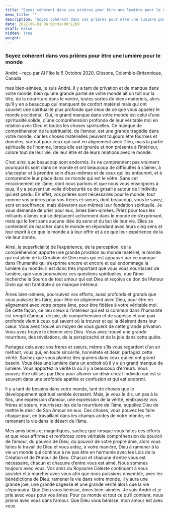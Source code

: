 ```yaml
---
title: "Soyez cohérent dans vos prières pour être une lumière pour le monde"
menu_title: ""
description: "Soyez cohérent dans vos prières pour être une lumière pour le monde"
date: 2022-06-01 06:00:01+00:1269
draft: False
hidden: True
weight:
---
```

### Soyez cohérent dans vos prières pour être une lumière pour le monde

André - reçu par Al Fike le 5 Octobre 2020, Gibsons, Colombie-Britannique, Canada

mes bien-aimées, je suis André. Il y a tant de privation et de manque dans votre monde, bien qu’une grande partie de votre monde ait un toit sur la tête, de la nourriture dans le ventre, toutes sortes de biens matériels, alors qu’il y en a beaucoup qui manquent de confort matériel mais qui ont souvent une spiritualité plus profonde que ceux de ce que vous appelez le monde occidental. Oui, le grand manque dans votre monde est celui d’une spiritualité solide, d’une compréhension profonde de leur véritable moi en relation avec Dieu et toutes les choses spirituelles. Ce manque de compréhension de la spiritualité, de l’amour, est une grande tragédie dans votre monde, car les choses matérielles peuvent toujours être fournies et données, surtout pour ceux qui sont en alignement avec Dieu, mais la partie spirituelle de l’homme, lorsqu’elle est ignorée et non présente à l’intérieur, colore tout de leur vie, de leur être et de leurs relations avec le monde.

C’est ainsi que beaucoup sont endormis. Ils ne comprennent pas vraiment pourquoi ils sont dans ce monde et ont beaucoup de difficultés à s’aimer, à s’accepter et à prendre soin d’eux-mêmes et de ceux qui les entourent, et à comprendre leur place dans ce monde qui est le vôtre. Sans cet enracinement de l’âme, dont nous parlons et que nous vous enseignons à tous, il y a souvent un voile d’obscurité ou de grisaille autour de l’individu qui est perdu. En effet, vos prières sont nécessaires pour le monde, tout comme vos prières pour vos frères et sœurs, dont beaucoup, vous le savez, sont en souffrance, mais élèveront eux-mêmes leur fondation spirituelle. Je vous demande de prier pour eux, âmes bien-aimées. Priez pour tous les milliards d’âmes qui se déplacent activement dans le monde en s’exprimant, mais qui le font sans aucune idée du sens et du but de leur vie. Elles se contentent de marcher dans le monde en répondant avec leurs cinq sens et leur esprit à ce que le monde a à leur offrir et à ce que leur expérience de la vie leur donne.

Ainsi, la superficialité de l’expérience, de la perception, de la compréhension apporte une grande privation au monde matériel, le monde qui est plein de la Création de Dieu mais qui est appauvri par ce manque dans l’humanité qui s’exprime encore et encore et qui endommage la lumière du monde. Il est donc très important que vous vous nourrissiez de lumière, que vous poursuiviez ces questions spirituelles, que l’âme recherche la Source de tout amour qui est Dieu et reçoive ce don de l’Amour Divin qui est l’antidote à ce manque intérieur.

Âmes bien-aimées, poursuivez vos efforts, aussi profonds et grands que vous puissiez les faire, pour être en alignement avec Dieu, pour être en alignement avec votre propre âme, pour être fidèles à votre véritable moi. De cette façon, ce lieu creux à l’intérieur qui est si commun dans l’humanité est rempli d’amour, de joie, de compréhension et de sagesse et une paix profonde vient à ceux qui savent où la trouver et qui la désirent dans leur cœur. Vous avez trouvé un moyen de vous guérir de cette grande privation. Vous avez trouvé le chemin vers Dieu. Vous avez trouvé une grande nourriture, des révélations, de la perspicacité et de la joie dans cette quête.

Partagez cela avec vos frères et sœurs, même s’ils vous regardent d’un air méfiant, vous qui, en toute sincérité, honnêteté et désir, partagez cette vérité. Sachez que vous plantez des graines dans ceux qui en ont grand besoin. Vous êtes une lumière dans un endroit où il y a un grand manque de lumière. Vous apportez la vérité là où il y a beaucoup d’erreurs. Vous pouvez être utilisés par Dieu pour allumer un désir chez l’individu qui est si souvent dans une profonde apathie et confusion et qui est endormi.

Il y a tant de besoins dans votre monde, tant de choses que le développement spirituel semble écrasant. Mais, je vous le dis, un pas à la fois, une expression d’amour, une expression de la vérité, embrassez vos frères et sœurs, nourrissez-les de la nourriture de l’âme, suppliez Dieu de mettre le désir de Son Amour en eux. Ces choses, vous pouvez les faire chaque jour, en travaillant dans les champs arides de votre monde, en ramenant la vie dans le désert de l’âme.

Mes amis bénis et magnifiques, sachez que lorsque vous faites ces efforts et que vous affirmez et renforcez votre véritable compréhension du pouvoir de l’amour, du pouvoir de Dieu, du pouvoir de votre propre âme, alors vous faites le travail de Dieu et vous aidez, à votre manière, Dieu à ramener à la vie un monde qui continue à ne pas être en harmonie avec les Lois de la Création et de l’Amour de Dieu. Chacun et chacune d’entre vous est nécessaire, chacun et chacune d’entre vous est aimé. Nous sommes toujours avec vous. Vos amis du Royaume Céleste continuent à vous assister et à marcher avec vous afin que nous puissions ensemble, avec les bénédictions de Dieu, ramener la vie dans votre monde. Il y aura une grande joie, une grande sagesse et une grande vérité alors que la vie s’épanouira. Que Dieu vous bénisse, âmes bien-aimées. Je suis André et je prie avec vous pour vos âmes. Pour ce monde et tout ce qu’il contient, nous prions avec vous dans l’amour. Que Dieu vous bénisse, mon amour est avec vous.
